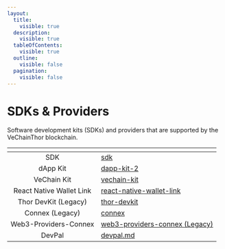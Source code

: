 ```yaml
---
layout:
  title:
    visible: true
  description:
    visible: true
  tableOfContents:
    visible: true
  outline:
    visible: false
  pagination:
    visible: false
---
```


# SDKs & Providers

Software development kits (SDKs) and providers that are supported by the VeChainThor blockchain.

<table data-view="cards"><thead><tr><th align="center"></th><th data-hidden data-card-target data-type="content-ref"></th></tr></thead><tbody><tr><td align="center">SDK</td><td><a href="sdk/">sdk</a></td></tr><tr><td align="center">dApp Kit</td><td><a href="dapp-kit/dapp-kit-1/">dapp-kit-2</a></td></tr><tr><td align="center">VeChain Kit</td><td><a href="vechain-kit/">vechain-kit</a></td></tr><tr><td align="center">React Native Wallet Link</td><td><a href="react-native-wallet-link/">react-native-wallet-link</a></td></tr><tr><td align="center">Thor DevKit (Legacy)</td><td><a href="thor-devkit/">thor-devkit</a></td></tr><tr><td align="center">Connex (Legacy)</td><td><a href="connex/">connex</a></td></tr><tr><td align="center">Web3-Providers-Connex</td><td><a href="web3-providers-connex/">web3-providers-connex (Legacy)</a></td></tr><tr><td align="center">DevPal</td><td><a href="devpal.md">devpal.md</a></td></tr></tbody></table>
